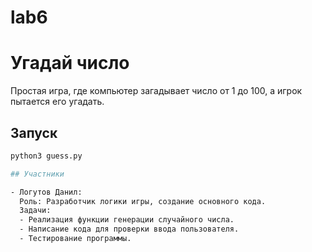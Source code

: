 # lab6
# Угадай число

Простая игра, где компьютер загадывает число от 1 до 100, а игрок пытается его угадать.

## Запуск
```bash
python3 guess.py

## Участники

- Логутов Данил:  
  Роль: Разработчик логики игры, создание основного кода.  
  Задачи:  
  - Реализация функции генерации случайного числа.  
  - Написание кода для проверки ввода пользователя.  
  - Тестирование программы.
